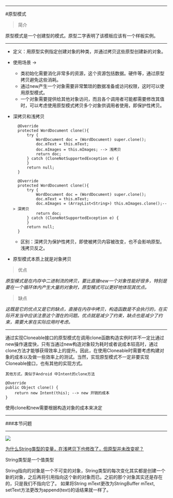 ****
#原型模式
>简介

原型模式是一个创建型的模式。原型二字表明了该模板应该有一个样板实例。
****

* 定义：用原型实例指定创建对象的种类，并通过拷贝这些原型创建新的对象。
* 使用场景 ->
	* 类初始化需要消化非常多的资源，这个资源包括数据。硬件等，通过原型拷贝避免这些消耗。
	* 通过new产生一个对象需要非常繁琐的数据准备或访问权限，这时可以使用原型模式。
	* 一个对象需要提供给其他对象访问，而且各个调用者可能都需要修改其值时，可以考虑使用原型模式拷贝多个对象供调用者使用，即保护性拷贝。
	
* 深拷贝和浅拷贝

		@Override
    	protected WordDocument clone(){
        	try {
            	WordDocument doc = (WordDocument) super.clone();
            	doc.mText = this.mText;
            	doc.mImages = this.mImages; --> 浅拷贝
            	return doc;
        	} catch (CloneNotSupportedException e) {
        	}
        	return null;
    	}
    	
    	@Override
    	protected WordDocument clone(){
        	try {
            	WordDocument doc = (WordDocument) super.clone();
            	doc.mText = this.mText;
            	doc.mImages = (ArrayList<String>) this.mImages.clone();--> 深拷贝
            	return doc;
        	} catch (CloneNotSupportedException e) {
        	}
        	return null;
    	}
    * 区别：深拷贝为保护性拷贝，即使被拷贝内容被改变，也不会影响原型。浅拷贝反之。
* 原型模式本质上就是对象拷贝

> 优点

*原型模式是在内存中二进制流的拷贝，要比直接new一个对象性能好很多，特别是要在一个循环体内产生大量的对象时，原型模式可以更好地体现其优点。*

> 缺点

*这既是它的优点又是它的缺点，直接在内存中拷贝，构造函数是不会执行的，在实际开发当中应该注意这个潜在的问题。优点就是减少了约束，缺点也是减少了约束，需要大家在实际应用时考虑。*

****
通过实现Cloneable接口的原型模式在调用clone函数构造实例时并不一定比通过new操作速度快，只有当通过new构造对象较为耗时或者说成本较高时，通过clone方法才能够获得效率上的提升。因此，在使用Cloneable时需要考虑构建对象的成本以及做一些效率上的测试。当然，实现原型模式不一定非要实现Cloneable接口，也有其他的实现方式。
	
	其他方式，类似于Android 中Intent的clone方法
	
	@Override
    public Object clone() {
        return new Intent(this); --> new 开销的成本
    }

使用clone和new需要根据构造对象的成本来决定
****

###本节问题
****

![](http://img.blog.csdn.net/20160316125730134)

[为什么String类型的变量，在浅拷贝下也修改了，但原型并未改变呢？](http://blog.csdn.net/jonstank2013/article/details/50904467)

String类型是一个值类型

String指向的对象是一个不可变的对象，String类型的每次变化其实都是创建一个新的对象，之后再将引用指向这个新的对象而已。之前的那个对象其实还是存在的，只是我们不指向它了。 
如果将String mText更改为StringBuffer mText, setText方法更改为append(text)的话结果就一样了。


